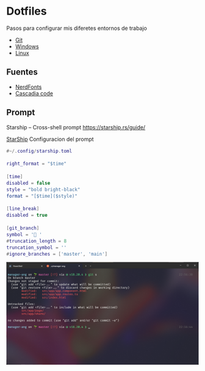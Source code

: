 # Dotfiles

Pasos para configurar mis diferetes entornos de trabajo
- [Git](./git/gitCofig.md)
- [Windows](./windows/terminal.md)
- [Linux](./linux/terminal.md)
<!-- - Osx -->
<!-- - Linux -->

## Fuentes
- [NerdFonts](https://github.com/ryanoasis/nerd-fonts/?tab=readme-ov-file#font-installation)
- [Cascadia code](https://github.com/microsoft/cascadia-code)

## Prompt 
Starship – Cross-shell prompt https://starship.rs/guide/

[StarShip](https://starship.rs/guide/)
Configuracion del prompt
```Lua
#~/.config/starship.toml

right_format = "$time"

[time]
disabled = false
style = "bold bright-black"
format = "[$time]($style)"

[line_break]
disabled = true

[git_branch]
symbol = '🌱 '
#truncation_length = 8
truncation_symbol = ''
#ignore_branches = ['master', 'main']

```
![Terminal Final](./linux/img/prompt.png)



<!-- https://docs.github.com/es/get-started/writing-on-github/getting-started-with-writing-and-formatting-on-github/basic-writing-and-formatting-syntax -->